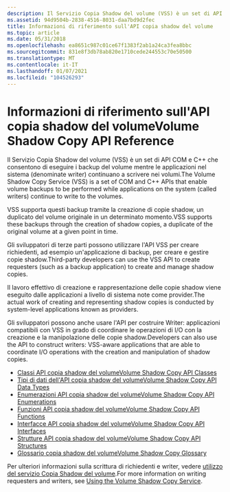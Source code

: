 ```yaml
---
description: Il Servizio Copia Shadow del volume (VSS) è un set di API COM e C++ che consentono di eseguire i backup del volume mentre le applicazioni nel sistema (denominate writer) continuano a scrivere nei volumi.
ms.assetid: 94d9504b-2838-4516-8031-daa7bd9d2fec
title: Informazioni di riferimento sull'API copia shadow del volume
ms.topic: article
ms.date: 05/31/2018
ms.openlocfilehash: ea8651c987c01ce67f1383f2ab1a24ca3fea8bbc
ms.sourcegitcommit: 831e8f3db78ab820e1710cede244553c70e50500
ms.translationtype: MT
ms.contentlocale: it-IT
ms.lasthandoff: 01/07/2021
ms.locfileid: "104526293"
---
```

# <a name="volume-shadow-copy-api-reference"></a><span data-ttu-id="50bde-103">Informazioni di riferimento sull'API copia shadow del volume</span><span class="sxs-lookup"><span data-stu-id="50bde-103">Volume Shadow Copy API Reference</span></span>

<span data-ttu-id="50bde-104">Il Servizio Copia Shadow del volume (VSS) è un set di API COM e C++ che consentono di eseguire i backup del volume mentre le applicazioni nel sistema (denominate writer) continuano a scrivere nei volumi.</span><span class="sxs-lookup"><span data-stu-id="50bde-104">The Volume Shadow Copy Service (VSS) is a set of COM and C++ APIs that enable volume backups to be performed while applications on the system (called writers) continue to write to the volumes.</span></span>

<span data-ttu-id="50bde-105">VSS supporta questi backup tramite la creazione di copie shadow, un duplicato del volume originale in un determinato momento.</span><span class="sxs-lookup"><span data-stu-id="50bde-105">VSS supports these backups through the creation of shadow copies, a duplicate of the original volume at a given point in time.</span></span>

<span data-ttu-id="50bde-106">Gli sviluppatori di terze parti possono utilizzare l'API VSS per creare richiedenti, ad esempio un'applicazione di backup, per creare e gestire copie shadow.</span><span class="sxs-lookup"><span data-stu-id="50bde-106">Third-party developers can use the VSS API to create requesters (such as a backup application) to create and manage shadow copies.</span></span>

<span data-ttu-id="50bde-107">Il lavoro effettivo di creazione e rappresentazione delle copie shadow viene eseguito dalle applicazioni a livello di sistema note come provider.</span><span class="sxs-lookup"><span data-stu-id="50bde-107">The actual work of creating and representing shadow copies is conducted by system-level applications known as providers.</span></span>

<span data-ttu-id="50bde-108">Gli sviluppatori possono anche usare l'API per costruire Writer: applicazioni compatibili con VSS in grado di coordinare le operazioni di I/O con la creazione e la manipolazione delle copie shadow.</span><span class="sxs-lookup"><span data-stu-id="50bde-108">Developers can also use the API to construct writers: VSS-aware applications that are able to coordinate I/O operations with the creation and manipulation of shadow copies.</span></span>

-   [<span data-ttu-id="50bde-109">Classi API copia shadow del volume</span><span class="sxs-lookup"><span data-stu-id="50bde-109">Volume Shadow Copy API Classes</span></span>](volume-shadow-copy-api-classes.md)
-   [<span data-ttu-id="50bde-110">Tipi di dati dell'API copia shadow del volume</span><span class="sxs-lookup"><span data-stu-id="50bde-110">Volume Shadow Copy API Data Types</span></span>](volume-shadow-copy-api-data-types.md)
-   [<span data-ttu-id="50bde-111">Enumerazioni API copia shadow del volume</span><span class="sxs-lookup"><span data-stu-id="50bde-111">Volume Shadow Copy API Enumerations</span></span>](volume-shadow-copy-api-enumeration-types.md)
-   [<span data-ttu-id="50bde-112">Funzioni API copia shadow del volume</span><span class="sxs-lookup"><span data-stu-id="50bde-112">Volume Shadow Copy API Functions</span></span>](volume-shadow-copy-api-functions.md)
-   [<span data-ttu-id="50bde-113">Interfacce API copia shadow del volume</span><span class="sxs-lookup"><span data-stu-id="50bde-113">Volume Shadow Copy API Interfaces</span></span>](volume-shadow-copy-api-interfaces.md)
-   [<span data-ttu-id="50bde-114">Strutture API copia shadow del volume</span><span class="sxs-lookup"><span data-stu-id="50bde-114">Volume Shadow Copy API Structures</span></span>](volume-shadow-copy-api-structures.md)
-   [<span data-ttu-id="50bde-115">Glossario copia shadow del volume</span><span class="sxs-lookup"><span data-stu-id="50bde-115">Volume Shadow Copy Glossary</span></span>](volume-shadow-copy-glossary.md)

<span data-ttu-id="50bde-116">Per ulteriori informazioni sulla scrittura di richiedenti e writer, vedere [utilizzo del servizio Copia Shadow del volume](using-the-volume-shadow-copy-service.md).</span><span class="sxs-lookup"><span data-stu-id="50bde-116">For more information on writing requesters and writers, see [Using the Volume Shadow Copy Service](using-the-volume-shadow-copy-service.md).</span></span>

 

 



